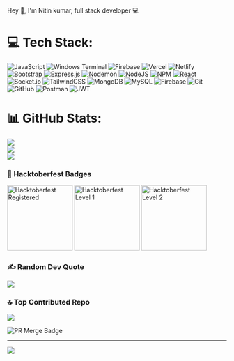 Hey 👋,
I'm Nitin kumar, full stack developer 💻
# 💻 Tech Stack:
![JavaScript](https://img.shields.io/badge/javascript-%23323330.svg?style=for-the-badge&logo=javascript&logoColor=%23F7DF1E) ![Windows Terminal](https://img.shields.io/badge/Windows%20Terminal-%234D4D4D.svg?style=for-the-badge&logo=windows-terminal&logoColor=white) ![Firebase](https://img.shields.io/badge/firebase-%23039BE5.svg?style=for-the-badge&logo=firebase) ![Vercel](https://img.shields.io/badge/vercel-%23000000.svg?style=for-the-badge&logo=vercel&logoColor=white) ![Netlify](https://img.shields.io/badge/netlify-%23000000.svg?style=for-the-badge&logo=netlify&logoColor=#00C7B7) ![Bootstrap](https://img.shields.io/badge/bootstrap-%238511FA.svg?style=for-the-badge&logo=bootstrap&logoColor=white) ![Express.js](https://img.shields.io/badge/express.js-%23404d59.svg?style=for-the-badge&logo=express&logoColor=%2361DAFB) ![Nodemon](https://img.shields.io/badge/NODEMON-%23323330.svg?style=for-the-badge&logo=nodemon&logoColor=%BBDEAD) ![NodeJS](https://img.shields.io/badge/node.js-6DA55F?style=for-the-badge&logo=node.js&logoColor=white) ![NPM](https://img.shields.io/badge/NPM-%23CB3837.svg?style=for-the-badge&logo=npm&logoColor=white) ![React](https://img.shields.io/badge/react-%2320232a.svg?style=for-the-badge&logo=react&logoColor=%2361DAFB) ![Socket.io](https://img.shields.io/badge/Socket.io-black?style=for-the-badge&logo=socket.io&badgeColor=010101) ![TailwindCSS](https://img.shields.io/badge/tailwindcss-%2338B2AC.svg?style=for-the-badge&logo=tailwind-css&logoColor=white) ![MongoDB](https://img.shields.io/badge/MongoDB-%234ea94b.svg?style=for-the-badge&logo=mongodb&logoColor=white) ![MySQL](https://img.shields.io/badge/mysql-4479A1.svg?style=for-the-badge&logo=mysql&logoColor=white) ![Firebase](https://img.shields.io/badge/firebase-a08021?style=for-the-badge&logo=firebase&logoColor=ffcd34) ![Git](https://img.shields.io/badge/git-%23F05033.svg?style=for-the-badge&logo=git&logoColor=white) ![GitHub](https://img.shields.io/badge/github-%23121011.svg?style=for-the-badge&logo=github&logoColor=white) ![Postman](https://img.shields.io/badge/Postman-FF6C37?style=for-the-badge&logo=postman&logoColor=white) ![JWT](https://img.shields.io/badge/JWT-black?style=for-the-badge&logo=JSON%20web%20tokens)
# 📊 GitHub Stats:
![](https://github-readme-stats.vercel.app/api?username=Nitinkumar-29&theme=dark&hide_border=false&include_all_commits=true&count_private=true)<br/>
![](https://github-readme-streak-stats.herokuapp.com/?user=Nitinkumar-29&theme=dark&hide_border=false)<br/>
![](https://github-readme-stats.vercel.app/api/top-langs/?username=Nitinkumar-29&theme=dark&hide_border=false&include_all_commits=true&count_private=true&layout=compact)

### 🎉 Hacktoberfest Badges
<div style={{display:"flex"}}>
<img src="https://assets.holopin.io/hf2024levels/level0-sloth-code-0-0-0-0.webp" alt="Hacktoberfest Registered" width="150"/>
<img src="https://assets.holopin.io/hf2024levels/level1-sloth-code-0-0-0-0.webp" alt="Hacktoberfest Level 1" width="150"/>
<img src="https://assets.holopin.io/hf2024levels/level2-sloth-code-0-0-0-0.webp" alt="Hacktoberfest Level 2" width="150"/>
</div>


### ✍️ Random Dev Quote
![](https://quotes-github-readme.vercel.app/api?type=horizontal&theme=dark)

### 🔝 Top Contributed Repo
![](https://github-contributor-stats.vercel.app/api?username=Nitinkumar-29&limit=5&theme=dark&combine_all_yearly_contributions=true)

![PR Merge Badge](https://img.shields.io/badge/PR%20Merged-0-brightgreen)


---
[![](https://visitcount.itsvg.in/api?id=Nitinkumar-29&icon=5&color=3)](https://visitcount.itsvg.in)

<!-- Proudly created with GPRM ( https://gprm.itsvg.in ) -->
